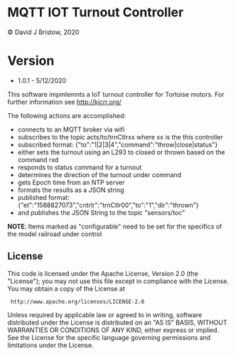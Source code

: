 # MQTT IOT Turnout Controller
&copy; David J Bristow, 2020

# Version
* 1.0.1 - 5/12/2020

This software impmlemnts a IoT turnout controller for Tortoise motors.
For further information see http://kjcrr.org/

The following actions are accomplished:
  - connects to an MQTT broker via wifi
  - subscribes to the topic acts/to/trnCtlrxx where xx is the this controller
  - subscribed format: {"to":"1|2|3|4","command":"throw|close|status"}
  - either sets the turnout using an L293 to closed or thrown based on the command rxd
  - responds to status command for a turnout
  - determines the direction of the turnout under command
  - gets Epoch time from an NTP server
  - formats the results as a JSON string
  - published format: {"et":"1588827073","cntrlr":"trnCtlr00","to":"1","dir":"thrown"}
  - and publishes the JSON String to the topic "sensors/toc"
  
**NOTE**: Items marked as "configurable" need to be set for the specifics of the model railroad under control

## License

   This code  is licensed under the Apache License, Version 2.0 (the "License");
   you may not use this file except in compliance with the License.
   You may obtain a copy of the License at

     http://www.apache.org/licenses/LICENSE-2.0

   Unless required by applicable law or agreed to in writing, software
   distributed under the License is distributed on an "AS IS" BASIS,
   WITHOUT WARRANTIES OR CONDITIONS OF ANY KIND, either express or implied.
   See the License for the specific language governing permissions and
   limitations under the License.
